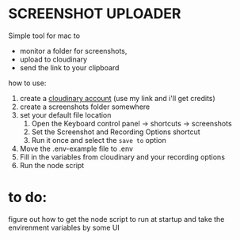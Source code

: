 # SCREENSHOT UPLOADER

Simple tool for mac to 
 - monitor a folder for screenshots,
 - upload to cloudinary
 - send the link to your clipboard

how to use:
1. create a [cloudinary account](https://cloudinary.com/invites/lpov9zyyucivvxsnalc5/yqdxmbz83uyohiz4ebig?t=default) (use my link and i'll get credits)
2. create a screenshots folder somewhere
4. set your default file location
   1. Open the Keyboard control panel -> shortcuts -> screenshots
   2. Set the Screenshot and Recording Options shortcut
   3. Run it once and select the `save to` option
5. Move the .env-example file to .env
6. Fill in the variables from cloudinary and your recording options
7. Run the node script

# to do: 
figure out how to get the node script to run at startup and take the envirenment variables by some UI